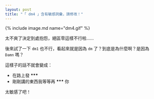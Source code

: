 ```yaml
---
layout: post
title: "「 dm4 」含有敏感詞彙，請修改！"
--- 
```


{% include image.md name="dm4.gif" %}

太不爽了決定到處抱怨，絕區零這樣不行啦……

後來試了一下 `dm1` 也不行，看起來就是因為 `dm` 了？到底是為什麼啊？是因為 `Damn` 嗎？

這樣子的話不就會變成：

- 在路上發 **\*\*\***
- 剛剛講的東西我等等再 **\*\*\*** 你

太敏感了吧！

